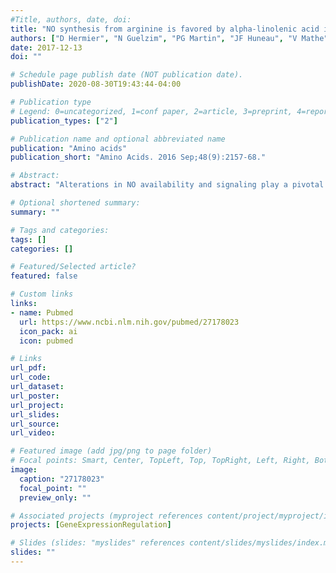 ```yaml
---
#Title, authors, date, doi:
title: "NO synthesis from arginine is favored by alpha-linolenic acid in mice fed a high-fat diet."
authors: ["D Hermier", "N Guelzim", "PG Martin", "JF Huneau", "V Mathe", "A Quignard-Boulange", "F Lasserre", "F Mariotti"]
date: 2017-12-13
doi: ""

# Schedule page publish date (NOT publication date).
publishDate: 2020-08-30T19:43:44-04:00

# Publication type
# Legend: 0=uncategorized, 1=conf paper, 2=article, 3=preprint, 4=report, 5=book, 6=book chapter, 7=thesis, 8=patent
publication_types: ["2"]

# Publication name and optional abbreviated name
publication: "Amino acids"
publication_short: "Amino Acids. 2016 Sep;48(9):2157-68."

# Abstract:
abstract: "Alterations in NO availability and signaling play a pivotal role at early stages of the metabolic syndrome (MetSynd). We hypothesized that dietary alpha-linolenic acid (ALA, 18:3 n-3) favors NO availability by modulating amino acid metabolism, with a specific impact on the arginine-NO pathway. Mice were fed a hyperlipidic diet (285 g lipid/kg, 51.1 % energy), rich in either saturated fatty acids (SFA, provided by palm oil, PALM group) or ALA (provided by linseed oil, LIN group). We measured whole-body NO synthesis and systemic arginine hydrolysis with a tracer-based method, plasma concentration of related metabolites, and hepatic mRNA level of related enzymes, and the study was completed by a transcriptomic analysis in the liver. As expected with this model, hyperlipidic diets resulted in increased adiposity and glycemia after 5 weeks. As compared to PALM mice, LIN mice had a higher plasma nitrite and nitrate concentration, a higher whole-body conversion of arginine into NO vs urea, and a similar plasma concentration of asymmetric dimethylarginine (ADMA), despite a higher expression of the liver dimethylargininase-1. In LIN mice, there was a higher expression of genes involved in PPARalpha signaling, but a little impact on gene expression related to amino acids and arginine metabolism. This effect cannot be directly ascribed to changes in arginase activity in the liver or ADMA metabolism, nor to direct regulation of the related target genes. In conclusion, dietary ALA favors NO synthesis, which could contribute to rescue NO availability when jeopardized by the nutritional conditions in relation with the initiation of the MetSynd."

# Optional shortened summary:
summary: ""

# Tags and categories:
tags: []
categories: []

# Featured/Selected article?
featured: false

# Custom links
links:
- name: Pubmed
  url: https://www.ncbi.nlm.nih.gov/pubmed/27178023
  icon_pack: ai
  icon: pubmed

# Links
url_pdf:
url_code:
url_dataset:
url_poster:
url_project:
url_slides:
url_source:
url_video:

# Featured image (add jpg/png to page folder)
# Focal points: Smart, Center, TopLeft, Top, TopRight, Left, Right, BottomLeft, Bottom, BottomRight
image: 
  caption: "27178023"
  focal_point: ""
  preview_only: ""

# Associated projects (myproject references content/project/myproject/index.md)
projects: [GeneExpressionRegulation]

# Slides (slides: "myslides" references content/slides/myslides/index.md)
slides: ""
---
```


